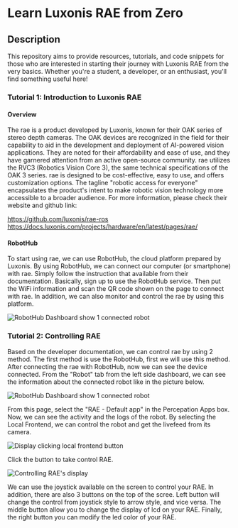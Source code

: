 # Learn Luxonis RAE from Zero

## Description
This repository aims to provide resources, tutorials, and code snippets for those who are interested in starting their journey with Luxonis RAE from the very basics. Whether you're a student, a developer, or an enthusiast, you'll find something useful here!

### Tutorial 1: Introduction to Luxonis RAE

#### Overview

The rae is a product developed by Luxonis, known for their OAK series of stereo depth cameras. The OAK devices are recognized in the field for their capability to aid in the development and deployment of AI-powered vision applications. They are noted for their affordability and ease of use, and they have garnered attention from an active open-source community. rae utilizes the RVC3 (Robotics Vision Core 3), the same technical specifications of the OAK 3 series. rae is designed to be cost-effective, easy to use, and offers customization options. The tagline "robotic access for everyone" encapsulates the product's intent to make robotic vision technology more accessible to a broader audience. For more information, please check their website and github link:

https://github.com/luxonis/rae-ros
https://docs.luxonis.com/projects/hardware/en/latest/pages/rae/

#### RobotHub

To start using rae, we can use RobotHub, the cloud platform prepared by Luxonis. By using RobotHub, we can connect our computer (or smartphone) with rae. Simply follow the instruction that available from their documentation. Basically, sign up to use the RobotHub service. Then put the WiFi information and scan the QR code shown on the page to connect with rae. In addition, we can also monitor and control the rae by using this platform.

![RobotHub Dashboard show 1 connected robot](https://i.imgur.com/x58RX4l.png)

### Tutorial 2: Controlling RAE

Based on the developer documentation, we can control rae by using 2 method. The first method is use the RobotHub, first we will use this method. After connecting the rae with RobotHub, now we can see the device connected. From the "Robot" tab from the left side dashboard, we can see the information about the connected robot like in the picture below.

![RobotHub Dashboard show 1 connected robot](https://i.imgur.com/jFqp8Fy.png)

From this page, select the "RAE - Default app" in the Percepation Apps box. Now, we can see the activity and the logs of the robot. By selecting the Local Frontend, we can control the robot and get the livefeed from its camera. 

![Display clicking local frontend button](https://i.imgur.com/my1jMZu.png)

Click the button to take control RAE.

![Controlling RAE's display](https://i.imgur.com/9QRS2TX.png)

We can use the joystick available on the screen to control your RAE. In addition, there are also 3 buttons on the top of the scree. Left button will change the control from joystick style to arrow style, and vice versa. The middle button allow you to change the display of lcd on your RAE. Finally, the right button you can modify the led color of your RAE.


